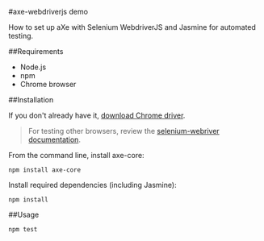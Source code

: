 #axe-webdriverjs demo

How to set up aXe with Selenium WebdriverJS and Jasmine for automated testing.

##Requirements
* Node.js
* npm
* Chrome browser

##Installation

If you don't already have it, [download Chrome driver](https://sites.google.com/a/chromium.org/chromedriver/downloads).

>For testing other browsers, review the [selenium-webriver documentation](https://www.npmjs.com/package/selenium-webdriver).

From the command line, install axe-core:
```
npm install axe-core
```

Install required dependencies (including Jasmine):
```
npm install
```

##Usage

```
npm test
```